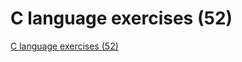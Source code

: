 # C language exercises (52)
[C language exercises (52)](https://aiwithcloud.com/2022/09/15/c_language_exercises_52/)